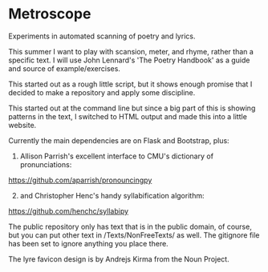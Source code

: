 # Metroscope
Experiments in automated scanning of poetry and lyrics.

This summer I want to play with scansion, meter, and rhyme, rather than a specific text. I will use John Lennard's 'The Poetry Handbook' as a guide and source of example/exercises.

This started out as a rough little script, but it shows enough promise that I decided to make a repository and apply some discipline.

This started out at the command line but since a big part of this is showing patterns in the text, I switched to HTML output and made this into a little website.

Currently the main dependencies are on Flask and Bootstrap, plus:

1. Allison Parrish's excellent interface to CMU's dictionary of pronunciations:

https://github.com/aparrish/pronouncingpy

2. and Christopher Henc's handy syllabification algorithm:

https://github.com/henchc/syllabipy

The public repository only has text that is in the public domain, of course, but you can put other text in /Texts/NonFreeTexts/ as well. The gitignore file has been set to ignore anything you place there.

The lyre favicon design is by Andrejs Kirma from the Noun Project.
